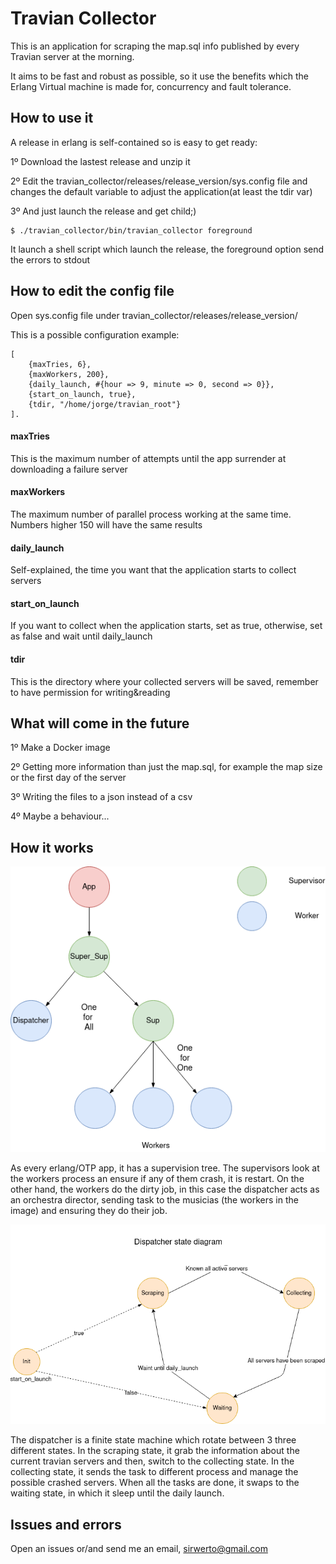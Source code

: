Travian Collector
=====

This is an application for scraping the map.sql info published by every Travian server at the morning.

It aims to be fast and robust as possible, so it use the benefits which the Erlang Virtual machine is made for, concurrency and fault tolerance.

How to use it
-------------
A release in erlang is self-contained so is easy to get ready:

1º Download the lastest release and unzip it

2º Edit the travian_collector/releases/release_version/sys.config file and changes the default variable to adjust the application(at least the tdir var)

3º And just launch the release and get child;)

    $ ./travian_collector/bin/travian_collector foreground

It launch a shell script which launch the release, the foreground option send the errors to stdout

How to edit the config file
---------------------------
Open sys.config file under travian_collector/releases/release_version/

This is a possible configuration example:

```
[
	{maxTries, 6},
	{maxWorkers, 200},
	{daily_launch, #{hour => 9, minute => 0, second => 0}},
	{start_on_launch, true},
	{tdir, "/home/jorge/travian_root"}
].
```
#### maxTries
This is the maximum number of attempts until the app surrender at downloading a failure server
#### maxWorkers
The maximum number of parallel process working at the same time. Numbers higher 150 will have the same results
#### daily_launch
Self-explained, the time you want that the application starts to collect servers
#### start_on_launch
If you want to collect when the application starts, set as true, otherwise, set as false and wait until daily_launch
#### tdir
This is the directory where your collected servers will be saved, remember to have permission for writing&reading

What will come in the future
----------------------------
1º Make a Docker image

2º Getting more information than just the map.sql, for example the map size or the first day of the server

3º Writing the files to a json instead of a csv

4º Maybe a behaviour...


How it works
-----------
![Supervision Tree](figures/tc_supervision_tree.png)

As every erlang/OTP app, it has a supervision tree. The supervisors look at the workers process an ensure if any of them crash, it is restart. On the other hand, the workers do the dirty job, in this case
the dispatcher acts as an orchestra director, sending task to the musicias (the workers in the image) and ensuring they do their job.

![Dispatcher Flow Diagram](figures/dispatcher_state_diagram.png)

The dispatcher is a finite state machine which rotate between 3 three different states. In the scraping state, it grab the information about the current travian servers and then, switch to the collecting state.
In the collecting state, it sends the task to different process and manage the possible crashed servers. When all the tasks are done, it swaps to the waiting state, in which it sleep until the daily launch.

Issues and errors
-----------------
Open an issues or/and send me an email, sirwerto@gmail.com
